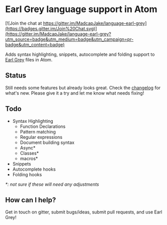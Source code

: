 # Earl Grey language support in Atom

[![Join the chat at https://gitter.im/MadcapJake/language-earl-grey](https://badges.gitter.im/Join%20Chat.svg)](https://gitter.im/MadcapJake/language-earl-grey?utm_source=badge&utm_medium=badge&utm_campaign=pr-badge&utm_content=badge)

Adds syntax highlighting, snippets, autocomplete and folding support to [Earl Grey](http://breuleux.github.io/earl-grey/) files in Atom.

## Status

Still needs some features but already looks great. Check the [changelog](https://github.com/MadcapJake/language-earl-grey/blob/master/CHANGELOG.md) for what's new. Please give it a try and let me know what needs fixing!

## Todo

* Syntax Highlighting
  * Function Declarations
  * Pattern matching
  * Regular expressions
  * Document building syntax
  * Async*
  * Classes*
  * macros*
* Snippets
* Autocomplete hooks
* Folding hooks

_*: not sure if these will need any adjustments_

## How can I help?

Get in touch on gitter, submit bugs/ideas, submit pull requests, and use Earl Grey!
